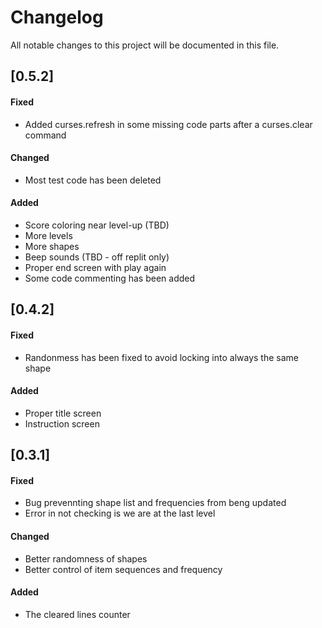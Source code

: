 # Changelog
All notable changes to this project will be documented in this file.

## [0.5.2]
#### Fixed 
 - Added curses.refresh in some missing code parts after a curses.clear command

#### Changed 
 - Most test code has been deleted

#### Added
 - Score coloring near level-up (TBD)
 - More levels
 - More shapes
 - Beep sounds (TBD - off replit only)
 - Proper end screen with play again
 - Some code commenting has been added


## [0.4.2]
#### Fixed 
 - Randonmess has been fixed to avoid locking into always the same shape

#### Added
 - Proper title screen
 - Instruction screen


## [0.3.1]
#### Fixed 
 - Bug prevennting shape list and frequencies from beng updated
 - Error in not checking is we are at the last level

#### Changed 
 - Better randomness of shapes
 - Better control of item sequences and frequency

#### Added
 - The cleared lines counter
   